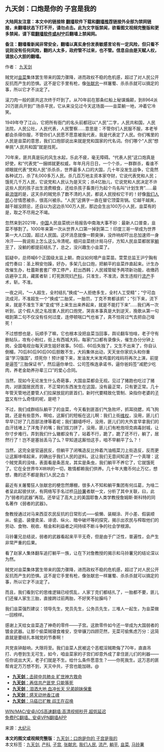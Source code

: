  <h2>九天剑：口炮是你的 子宫是我的</h2> <p class="notice"><b>大陆网友注意：本文中的链接除 <a href="https://github.com/bannedbook/fanqiang" >翻墙</a>软件下载和<a href="https://github.com/killgcd/justmysocks/blob/master/README.md">翻墙推荐</a>链接外全部为禁网链接，未翻墙状态下打不开，请勿点击。此为文字版禁闻，欲看图文视频完整版和更多禁闻，请下载<a href="https://github.com/bannedbook/fanqiang">翻墙软件或APP</a>后翻墙上禁闻网。</p><p>备注：翻墙看新闻非常安全，翻墙以真实身份发表敏感言论有一定风险，但只看不说则没有任何风险，翻的人太多，政府管不过来，也不管。信息自由是天赋人权，请放心大胆的翻墙。</b></p>  <div class="entry"> <p>作者： <a href="https://www.bannedbook.org/bnews/tag/%e4%b9%9d%e5%a4%a9%e5%89%91/" class="st_tag internal_tag" rel="tag" title="标签 九天剑 下的日志">九天剑</a></p> <p id="summary">贼党对<a href="https://www.bannedbook.org/bnews/tag/%e9%9f%ad%e8%8f%9c/" class="st_tag internal_tag" rel="tag" title="标签 韭菜 下的日志">韭菜</a>集体罢生带来的国力骤降，进而政权不稳的危机感，超过了对人民公开反抗而产生的恐惧。这不是它手里有枪，像<a href="https://www.bannedbook.org/bnews/tag/%e5%bc%a0%e7%8c%ae%e5%bf%a0/" class="st_tag internal_tag" rel="tag" title="标签 张献忠 下的日志">张献忠</a>一样屠蜀、杀杀杀就可以搞定的事，所以它才不淡定了。</p> <p>滚刀肉一般的匪共这次终于吓到了。从70年前在那条红船上秘谋煽颠，到8964派20万匪兵开到广场杀平民，它从来没见过今天这场面——韭菜躺一地，冲着它冷笑。</p> <p>1949年夺了江山，它把所有衙门的名头前都冠以“人民”二字，人民共和国，人民法院，人民公社，人民代表，人民警察……意思是：不管你们人民服不服，本老爷都会杀得你服，不管你们人民愿不愿意被我代表，我是代表定了人民。你们嘴里的人民是韭菜的意思，我们口炮部说出来就是党和国家的代名词。你们哪个“人民”想单挑“人民共和国”就是找死。</p> <p>70年来，匪共真是玩的风生水起，乐此不疲，毫无障碍。“代表人民”这口炮真是好使，和“代表党”一捆绑就更权威，年年月月日日，一个个杀，一群群杀，看谁不顺眼就代表“党和人民”杀杀杀，世界最多人口的大国，几十年没发生战争，它竟然各种试刀，杀了8,000多万人民。杀几百万地主资本家夺财，它说代表党和人民；饿死几千万人民，它说党和人民认为是天灾；杀4亿胎儿，它说党和人民决定不许这些人民的孩子出生浪费粮食，还给杀孩子畜类行为起个鸟名叫“计划生育”……最最<span class='wp_keywordlink'><a href="https://www.bannedbook.org/forum11/topic282.html" title="禁片：评中国共产党的流氓本性" target="_blank">流氓</a></span>的是，这天杀的贼党杀了数不清的人民，都说人民授权它干的！好像<a href="https://www.bannedbook.org/bnews/tag/%E6%88%91%E4%BB%AC%E4%BA%BA%E6%B0%91/" class="st_tag internal_tag" rel="tag" title="标签 我们人民 下的日志">我们人民</a>心甘情愿被杀，很高兴被杀。“人民”这俩字一直在替它顶雷背锅。它越干越爽，越干越没顾忌，还自以为这边杀100万人民，那边会生出100万小人民，韭菜有的是，取之不尽用之不竭。</p>  <p>忽然来到2021年，<span class='wp_keywordlink_affiliate'><a href="https://www.bannedbook.org/" title="中国" target="_blank">中国</a></span>人民韭菜统计局报告中南海大事不妙：最新人口普查，韭菜不够割了。1000年来第一次从世界人口第一掉到第二！印度三哥一举成为世界第一大人口国，超过人民国。这坏消息就像一颗臭弹，没炸响却吓出总加速师一身冷汗——我说街上怎么这么冷清呢。细问韭菜统计局马仔，方知人民韭菜都居家<a href="https://www.bannedbook.org/bnews/tag/%e8%ba%ba%e5%b9%b3/" class="st_tag internal_tag" rel="tag" title="标签 躺平 下的日志">躺平</a>了，没躺的都提前结扎了，总之，没兴趣生小韭菜了。</p> <p>狐疑中，总师喊6个正国级太监上朝，商议如何增产韭菜苗。萱萱总监王沪宁胸有成竹奏曰：圣上稍安勿躁，好办，多架几台口炮，把躺平的韭菜炸直起来。计生办改催生办，杜蕾斯套套厂停工停产，赶出西韩；人民城管赋予两项新功能，收缴药店避孕工具，藏匿者斩；盯死医院妇<a href="https://www.bannedbook.org/bnews/tag/%e4%ba%a7%e7%a7%91/" class="st_tag internal_tag" rel="tag" title="标签 产科 下的日志">产科</a>，只准生，不准流，医生违规行<a href="https://www.bannedbook.org/bnews/tag/%E6%B5%81%E4%BA%A7/" class="st_tag internal_tag" rel="tag" title="标签 流产 下的日志">流产</a>手术，斩。不准。</p> <p>一夜之间，“一人超生，全村结扎”换成“一人拒绝多生，全村人工受精”；“宁可血流成河，不准超生一个”换成“二胎奖，一胎罚，丁克不育都该抓”；“引下来，流下来，就是不准生下来”变成“怀上来生出来养起来，就是不能打下来”……我们再一次听到，这个假人民之名戕害人民的口炮党，哭丧本事真是大到逆天，挽歌从第一句唱到第二句不仅没有任何过度，连停顿喘口气也省了，真不怕背过气去把自己噎死！</p> <p>不过想想也是，玩顺手了嘛，它也根本没把韭菜当回事，舆论翻车怕啥，老子守有删帖队，攻有小粉红，街上有西城大妈，每家门口都有录像头，催生办分分钟上岗，全国电视台每天讲生娃好故事。50后、60后失独了，又生不出来了，你自认倒楣，70后80后90后00后胆敢不生，大妈集体出动，天天坐你家炕头和你重温“学习强国”，烦死你！预计接下来，发油发大米发鸡蛋的戏码将再次上演，前提是逼签“三胎保证书”，然后逼你单位、公司签株连承诺书，逼你爸妈签“减肥少吃肉，养老金助养孙辈三口”的爱心合同。</p> <p>当然，现如今无论发生什么奇葩事，大国韭菜都会无视。见过了猪跑也吃过了猪肉，对匪国居民而言，不正常的东西发生在这国，没有最正常，只有更正常。几十年管天管地还要管人们拉屎放屁的匪首们，新时代要精致化管制、染指你老婆的<a href="https://www.bannedbook.org/bnews/tag/%E5%AD%90%E5%AE%AB/" class="st_tag internal_tag" rel="tag" title="标签 子宫 下的日志">子宫</a>又有什么奇怪的呢，是吧？</p>  <p>不过，我们成群结队躺平了的韭菜，今天看到匪首们气急败坏，抓耳挠腮，鸡飞狗跳，还是有些意外，啊哈，这厮们的短板在这儿啊：我们上街<span class='wp_keywordlink_affiliate'><a href="https://www.bannedbook.org/bnews/weiquan/" title="维权" target="_blank">维权</a></span>，没用，匪儿们早早订好了几百部法律等着呢；我们翻墙呼吁，没用，匪儿们的大外宣早拿我们的血汗钱堵上了洋鬼子的嘴；我们拔刀拼了，没用，匪儿们有枪炮坦克病毒封城，让你寸步难行。弄到我们什么辙都没有了，站着不行，跪了，跪了还不行，躺了，居然行了！岂不是塞翁丢马了么？早知道这厮怕这手，咱不早躺平了么？！</p> <p>当然，这完全是官逼民反，但躺平了闭嘴造反比拎着汽油瓶菜刀上街造反，反而更让这厮哆嗦起来，的确出乎我们人民的逆料。这让我们无意间知道了一个真理：这个贼党真的没啥，表面看是条恶龙，其实是条虫，我们躺平不养它了，它就饿死了。它在全世界牛X哄哄的一切，敢情都赖我们供养。几十年大撒币何止万亿，想想，撒的还不都是我们人民之血？</p> <p>最近有关屠蜀狂人张献忠的梗忽然爆棚，很多人不知和躺平集团有何瓜葛，为啥二者呈此起彼伏状，有网络写手名过桥<a href="https://www.bannedbook.org/bnews/tag/%e9%a9%ac%e9%93%83%e8%96%af/" class="st_tag internal_tag" rel="tag" title="标签 马铃薯 下的日志">马铃薯</a>者献一文，分析了其中关联，曰，此乃“弱者的武器”再现。还举证了高大上的美国耶鲁人类学教授詹姆斯·斯科特的同名著作《弱者的武器》。</p> <p>詹教授通过对马来西亚农民反抗的日常形式——偷懒、装糊涂、开小差、假装顺从、偷盗、装傻卖呆、诽谤、纵火、暗中破坏等的探究，揭示出农民与榨取他们的劳动、食物、税收、租金和利益者之间持续不断斗争的社会学根源。</p> <p>马铃薯兄总结说，弱者的武器看起来平平无奇，但是由于广泛性，普遍性，会产生非常严重的后果。</p>  <p>看了赵家人集体翻车追打躺平一族，让在下对詹教授的揭示和马铃薯兄的结论深以为然。</p> <p>贼党对韭菜集体罢生带来的国力骤降，进而政权不稳的危机感，超过了对人民公开反抗而产生的恐惧。这不是它手里有枪，像张献忠一样屠蜀、杀杀杀就可以搞定的事，所以它才不淡定了。</p> <p>而且，我们看到它的思维逻辑已经慌乱，人家丁克们都结扎了，一胎都不要，匪儿们还催人家生三胎，直接跨过前两胎，不好笑不扯臊吗？</p> <p>我们韭菜强烈建议：领导先生，党员先生，公务员先生，三堆人一起生，为韭菜做一回榜样。</p> <p>感谢上天给女韭菜造了神奇的零件——子宫。这款零件如今还一举成为大国弱者的镀金武器。让那个偷菜贼寝食难安，空举镰刀四顾茫然，无菜可偷焦虑万分：这简直就是要结扎本贼党的节奏啊！</p>  <p>共党丧钟敲响，大限将至。我们韭菜人民被这个恶棍淫贼欺侮了70年，直直吊打、内卷到生无可生，如今，咱韭菜家的子宫们却意外成了拿住匪儿们的利器——任你说出大天，老子们就是不生。给什么条件愿意生？——你死我生。这万恶的匪帮肯定万万想不到，天灭中共，子宫也能加磅。@</p> <ul class='op-related-articles' title='相关阅读'> <li><a href='https://www.bannedbook.org/bnews/comments/20200327/1301288.html' target='_blank'><b>九天剑</b>：击碎中共肺炎 旷世神方救命</a></li> <li><a href='https://www.bannedbook.org/bnews/comments/20200304/1287975.html' target='_blank'><b>九天剑</b>：再信共产匪党 只能等死</a></li> <li><a href='https://www.bannedbook.org/bnews/comments/20191018/1208924.html' target='_blank'><b>九天剑</b>：泪洒大地 血冲长天 兄弟姐妹保重</a></li> <li><a href='https://www.bannedbook.org/bnews/comments/20190703/1152473.html' target='_blank'><b>九天剑</b>：感天动地香江魂</a></li> <li><a href='https://www.bannedbook.org/bnews/comments/20190419/1116045.html' target='_blank'><b>九天剑</b>：马癌已扩散 阎王在召唤</a></li> </ul> <p class="texttj"> <a href="https://github.com/bannedbook/fanqiang/wiki/V2ray%E6%9C%BA%E5%9C%BA" target="_blank">WIN/MAC/安卓/iOS高速翻墙:高清视频秒开,超低延迟</a><br/> <a href="https://github.com/bannedbook/fanqiang/wiki/%E7%A6%81%E9%97%BB%E7%BD%91%E5%AE%89%E5%8D%93%E7%BF%BB%E5%A2%99%E6%96%B0%E9%97%BBAPP" target="_blank">免费PC翻墙、安卓VPN翻墙APP</a></p><p> 来源：<span class='wp_keywordlink_affiliate'><a href="http://www.epochtimes.com/" title="大纪元" target="_blank">大纪元</a></span> </p><a name='sharetosocial'></a>       <div><b>本文的图文或视频完整版</b>：<a href='https://www.bannedbook.org/bnews/comments/20210618/1569133.html'>九天剑：口炮是你的 子宫是我的</a></div>  </div><!--END ENTRY--> <div class="postfooter"> <div>本文标签：<a href="https://www.bannedbook.org/bnews/tag/%e4%b9%9d%e5%a4%a9%e5%89%91/" rel="tag">九天剑</a>, <a href="https://www.bannedbook.org/bnews/tag/%e4%ba%a7%e7%a7%91/" rel="tag">产科</a>, <a href="https://www.bannedbook.org/bnews/tag/%E5%AD%90%E5%AE%AB/" rel="tag">子宫</a>, <a href="https://www.bannedbook.org/bnews/tag/%e5%bc%a0%e7%8c%ae%e5%bf%a0/" rel="tag">张献忠</a>, <a href="https://www.bannedbook.org/bnews/tag/%E6%88%91%E4%BB%AC%E4%BA%BA%E6%B0%91/" rel="tag">我们人民</a>, <a href="https://www.bannedbook.org/bnews/tag/%E6%B5%81%E4%BA%A7/" rel="tag">流产</a>, <a href="https://www.bannedbook.org/bnews/tag/%e8%ba%ba%e5%b9%b3/" rel="tag">躺平</a>, <a href="https://www.bannedbook.org/bnews/tag/%e9%9f%ad%e8%8f%9c/" rel="tag">韭菜</a>, <a href="https://www.bannedbook.org/bnews/tag/%e9%a9%ac%e9%93%83%e8%96%af/" rel="tag">马铃薯</a></div>  </div><!--END POSTFOOTER--> 